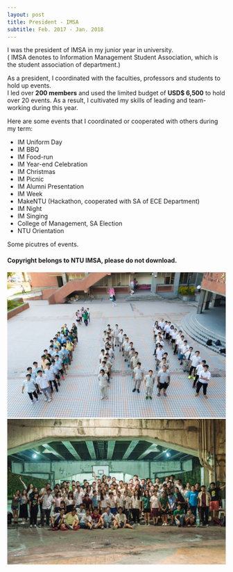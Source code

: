 ```yaml
---
layout: post
title: President - IMSA
subtitle: Feb. 2017 - Jan. 2018
---
```

I was the president of IMSA in my junior year in university.  
( IMSA denotes to Information Management Student Association, which is the student association of department.)  


As a president, I coordinated with the faculties, professors and students to hold up events.  
I led over **200 members** and used the limited budget of **USD$ 6,500** to hold over 20 events. 
As a result, I cultivated my skills of leading and team-working during this year.   
  
Here are some events that I coordinated or cooperated with others during my term:  
- IM Uniform Day
- IM BBQ
- IM Food-run
- IM Year-end Celebration
- IM Christmas
- IM Picnic
- IM Alumni Presentation
- IM Week
- MakeNTU (Hackathon, cooperated with SA of ECE Department)
- IM Night
- IM Singing
- College of Management, SA Election
- NTU Orientation
  
Some picutres of events.
#### Copyright belongs to NTU IMSA, please do not download.
![image-title-here](/IMSA/1.jpg) 
![image-title-here](/IMSA/2.jpg)  
